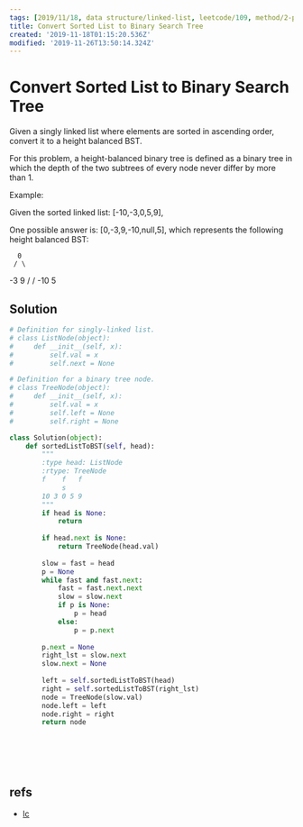 ```yaml
---
tags: [2019/11/18, data structure/linked-list, leetcode/109, method/2-pointers]
title: Convert Sorted List to Binary Search Tree
created: '2019-11-18T01:15:20.536Z'
modified: '2019-11-26T13:50:14.324Z'
---
```


# Convert Sorted List to Binary Search Tree

Given a singly linked list where elements are sorted in ascending order, convert it to a height balanced BST.

For this problem, a height-balanced binary tree is defined as a binary tree in which the depth of the two subtrees of every node never differ by more than 1.

Example:

Given the sorted linked list: [-10,-3,0,5,9],

One possible answer is: [0,-3,9,-10,null,5], which represents the following height balanced BST:

      0
     / \
   -3   9
   /   /
 -10  5

## Solution

```python
# Definition for singly-linked list.
# class ListNode(object):
#     def __init__(self, x):
#         self.val = x
#         self.next = None

# Definition for a binary tree node.
# class TreeNode(object):
#     def __init__(self, x):
#         self.val = x
#         self.left = None
#         self.right = None

class Solution(object):
    def sortedListToBST(self, head):
        """
        :type head: ListNode
        :rtype: TreeNode
        f    f   f
             s
        10 3 0 5 9
        """
        if head is None:
            return
        
        if head.next is None:
            return TreeNode(head.val)
        
        slow = fast = head
        p = None
        while fast and fast.next:
            fast = fast.next.next
            slow = slow.next
            if p is None:
                p = head
            else:
                p = p.next
        
        p.next = None
        right_lst = slow.next
        slow.next = None
        
        left = self.sortedListToBST(head)
        right = self.sortedListToBST(right_lst)
        node = TreeNode(slow.val)
        node.left = left
        node.right = right
        return node
        
        
        
        
        
```

## refs

* [lc](https://leetcode.com/problems/convert-sorted-list-to-binary-search-tree/)

